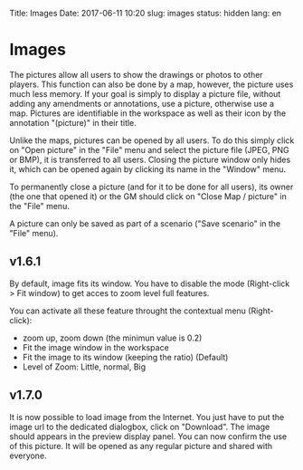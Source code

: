 Title: Images
Date: 2017-06-11 10:20
slug: images
status: hidden
lang: en


# Images 

The pictures allow all users to show the drawings or photos to other
players. This function can also be done by a map, however, the picture
uses much less memory. If your goal is simply to display a picture file,
without adding any amendments or annotations, use a picture, otherwise
use a map. Pictures are identifiable in the workspace as well as their
icon by the annotation "(picture)" in their title.

Unlike the maps, pictures can be opened by all users. To do this simply
click on "Open picture" in the "File" menu and select the picture file
(JPEG, PNG or BMP), it is transferred to all users. Closing the picture
window only hides it, which can be opened again by clicking its name in
the "Window" menu.

To permanently close a picture (and for it to be done for all users),
its owner (the one that opened it) or the GM should click on "Close Map
/ picture" in the "File" menu.

A picture can only be saved as part of a scenario ("Save scenario" in
the "File" menu).

v1.6.1
------

By default, image fits its window. You have to disable the mode
(Right-click &gt; Fit window) to get acces to zoom level full features.

You can activate all these feature throught the contextual menu
(Right-click):

-   zoom up, zoom down (the minimun value is 0.2)
-   Fit the image window in the workspace
-   Fit the image to its window (keeping the ratio) (Default)
-   Level of Zoom: Little, normal, Big

v1.7.0
------

It is now possible to load image from the Internet. You just have to put
the image url to the dedicated dialogbox, click on "Download". The image
should appears in the preview display panel. You can now confirm the use
of this picture. It will be opened as any regular picture and shared
with everyone.
